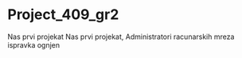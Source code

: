 # Project_409_gr2
Nas prvi projekat
Nas prvi projekat, Administratori racunarskih mreza
ispravka ognjen

